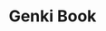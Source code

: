 ---
title: Genki Book
img: ../public/japanese-classroom2.webp
img_alt: Libro de texto y practica para aprender japonés.
description: Libro de texto y practica para aprender japonés.
---